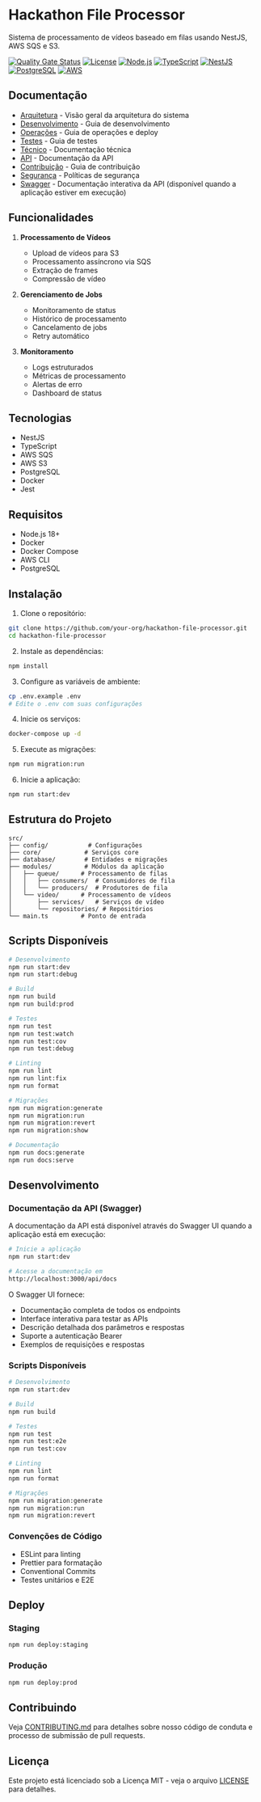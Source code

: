 # Hackathon File Processor

Sistema de processamento de vídeos baseado em filas usando NestJS, AWS SQS e S3.

[![Quality Gate Status](https://sonarcloud.io/api/project_badges/measure?project=Grupo-26-FIAP_hackaton-file-processor&metric=alert_status)](https://sonarcloud.io/summary/new_code?id=Grupo-26-FIAP_hackaton-file-processor) [![License](https://img.shields.io/github/license/Grupo-26-FIAP/hackaton-file-processor)](https://github.com/Grupo-26-FIAP/hackaton-file-processor/blob/main/LICENSE) [![Node.js](https://img.shields.io/badge/node-%3E%3D18.0.0-brightgreen.svg)](https://nodejs.org/) [![TypeScript](https://img.shields.io/badge/TypeScript-5.0-blue.svg)](https://www.typescriptlang.org/) [![NestJS](https://img.shields.io/badge/NestJS-10.0-red.svg)](https://nestjs.com/) [![PostgreSQL](https://img.shields.io/badge/PostgreSQL-14-blue.svg)](https://www.postgresql.org/) [![AWS](https://img.shields.io/badge/AWS-Services-orange.svg)](https://aws.amazon.com/)

## Documentação

- [Arquitetura](docs/ARCHITECTURE.md) - Visão geral da arquitetura do sistema
- [Desenvolvimento](docs/DEVELOPMENT.md) - Guia de desenvolvimento
- [Operações](docs/OPERATIONS.md) - Guia de operações e deploy
- [Testes](docs/TESTING.md) - Guia de testes
- [Técnico](docs/TECHNICAL.md) - Documentação técnica
- [API](docs/API.md) - Documentação da API
- [Contribuição](docs/CONTRIBUTING.md) - Guia de contribuição
- [Segurança](docs/SECURITY.md) - Políticas de segurança
- [Swagger](http://localhost:3000/api/docs) - Documentação interativa da API (disponível quando a aplicação estiver em execução)

## Funcionalidades

1. **Processamento de Vídeos**

   - Upload de vídeos para S3
   - Processamento assíncrono via SQS
   - Extração de frames
   - Compressão de vídeo

2. **Gerenciamento de Jobs**

   - Monitoramento de status
   - Histórico de processamento
   - Cancelamento de jobs
   - Retry automático

3. **Monitoramento**
   - Logs estruturados
   - Métricas de processamento
   - Alertas de erro
   - Dashboard de status

## Tecnologias

- NestJS
- TypeScript
- AWS SQS
- AWS S3
- PostgreSQL
- Docker
- Jest

## Requisitos

- Node.js 18+
- Docker
- Docker Compose
- AWS CLI
- PostgreSQL

## Instalação

1. Clone o repositório:

```bash
git clone https://github.com/your-org/hackathon-file-processor.git
cd hackathon-file-processor
```

2. Instale as dependências:

```bash
npm install
```

3. Configure as variáveis de ambiente:

```bash
cp .env.example .env
# Edite o .env com suas configurações
```

4. Inicie os serviços:

```bash
docker-compose up -d
```

5. Execute as migrações:

```bash
npm run migration:run
```

6. Inicie a aplicação:

```bash
npm run start:dev
```

## Estrutura do Projeto

```
src/
├── config/           # Configurações
├── core/            # Serviços core
├── database/        # Entidades e migrações
├── modules/         # Módulos da aplicação
│   ├── queue/      # Processamento de filas
│   │   ├── consumers/  # Consumidores de fila
│   │   └── producers/  # Produtores de fila
│   └── video/      # Processamento de vídeos
│       ├── services/   # Serviços de vídeo
│       └── repositories/ # Repositórios
└── main.ts         # Ponto de entrada
```

## Scripts Disponíveis

```bash
# Desenvolvimento
npm run start:dev
npm run start:debug

# Build
npm run build
npm run build:prod

# Testes
npm run test
npm run test:watch
npm run test:cov
npm run test:debug

# Linting
npm run lint
npm run lint:fix
npm run format

# Migrações
npm run migration:generate
npm run migration:run
npm run migration:revert
npm run migration:show

# Documentação
npm run docs:generate
npm run docs:serve
```

## Desenvolvimento

### Documentação da API (Swagger)

A documentação da API está disponível através do Swagger UI quando a aplicação está em execução:

```bash
# Inicie a aplicação
npm run start:dev

# Acesse a documentação em
http://localhost:3000/api/docs
```

O Swagger UI fornece:
- Documentação completa de todos os endpoints
- Interface interativa para testar as APIs
- Descrição detalhada dos parâmetros e respostas
- Suporte a autenticação Bearer
- Exemplos de requisições e respostas

### Scripts Disponíveis

```bash
# Desenvolvimento
npm run start:dev

# Build
npm run build

# Testes
npm run test
npm run test:e2e
npm run test:cov

# Linting
npm run lint
npm run format

# Migrações
npm run migration:generate
npm run migration:run
npm run migration:revert
```

### Convenções de Código

- ESLint para linting
- Prettier para formatação
- Conventional Commits
- Testes unitários e E2E

## Deploy

### Staging

```bash
npm run deploy:staging
```

### Produção

```bash
npm run deploy:prod
```

## Contribuindo

Veja [CONTRIBUTING.md](docs/CONTRIBUTING.md) para detalhes sobre nosso código de conduta e processo de submissão de pull requests.

## Licença

Este projeto está licenciado sob a Licença MIT - veja o arquivo [LICENSE](LICENSE) para detalhes.
